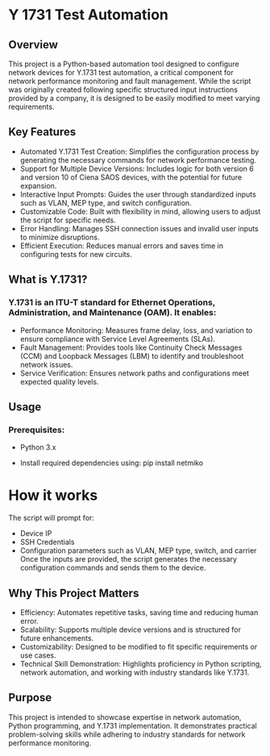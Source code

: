 # Y 1731 Test Automation

## Overview
This project is a Python-based automation tool designed to configure network devices for Y.1731 test automation, a critical component for network performance monitoring and fault management. While the script was originally created following specific structured input instructions provided by a company, it is designed to be easily modified to meet varying requirements.

## Key Features
- Automated Y.1731 Test Creation: Simplifies the configuration process by generating the necessary commands for network performance testing.
- Support for Multiple Device Versions: Includes logic for both version 6 and version 10 of Ciena SAOS devices, with the potential for future expansion.
- Interactive Input Prompts: Guides the user through standardized inputs such as VLAN, MEP type, and switch configuration.
- Customizable Code: Built with flexibility in mind, allowing users to adjust the script for specific needs.
- Error Handling: Manages SSH connection issues and invalid user inputs to minimize disruptions.
- Efficient Execution: Reduces manual errors and saves time in configuring tests for new circuits.

## What is Y.1731?
### Y.1731 is an ITU-T standard for Ethernet Operations, Administration, and Maintenance (OAM). It enables:
- Performance Monitoring: Measures frame delay, loss, and variation to ensure compliance with Service Level Agreements (SLAs).
- Fault Management: Provides tools like Continuity Check Messages (CCM) and Loopback Messages (LBM) to identify and troubleshoot network issues.
- Service Verification: Ensures network paths and configurations meet expected quality levels.

## Usage
### Prerequisites:
- Python 3.x

- Install required dependencies using:
  pip install netmiko

# How it works
The script will prompt for:
- Device IP
- SSH Credentials
- Configuration parameters such as VLAN, MEP type, switch, and carrier
Once the inputs are provided, the script generates the necessary configuration commands and sends them to the device.

## Why This Project Matters
- Efficiency: Automates repetitive tasks, saving time and reducing human error.
- Scalability: Supports multiple device versions and is structured for future enhancements.
- Customizability: Designed to be modified to fit specific requirements or use cases.
- Technical Skill Demonstration: Highlights proficiency in Python scripting, network automation, and working with industry standards like Y.1731.

## Purpose
This project is intended to showcase expertise in network automation, Python programming, and Y.1731 implementation. It demonstrates practical problem-solving skills while adhering to industry standards for network performance monitoring.
